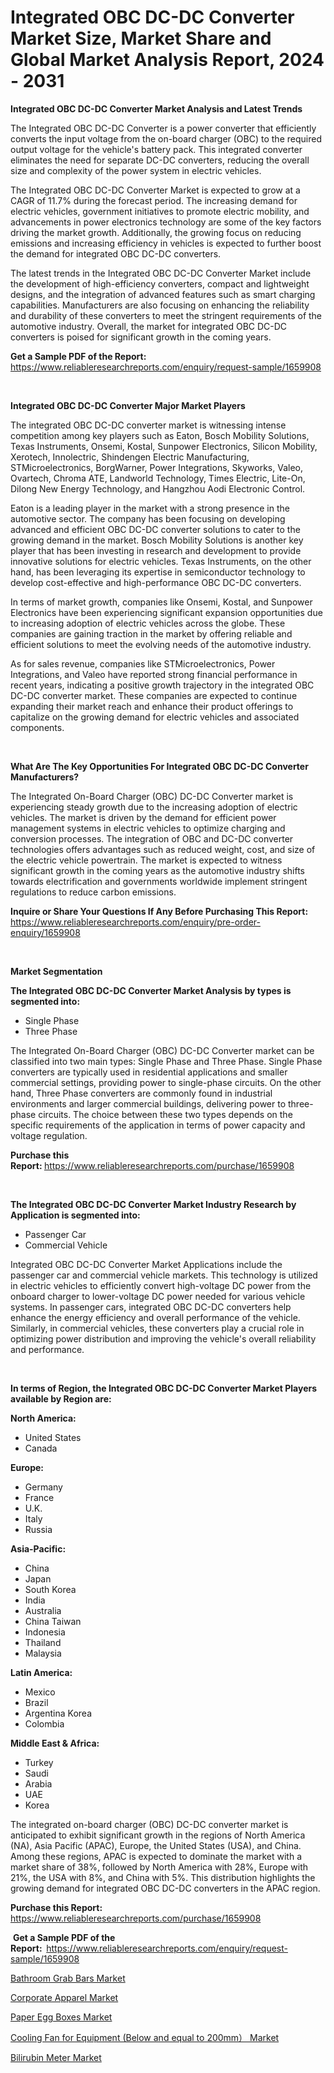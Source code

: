 <p><h1>Integrated OBC DC-DC Converter Market Size, Market Share and Global Market Analysis Report, 2024 - 2031</h1></p><p><strong>Integrated OBC DC-DC Converter Market Analysis and Latest Trends</strong></p>
<p><p>The Integrated OBC DC-DC Converter is a power converter that efficiently converts the input voltage from the on-board charger (OBC) to the required output voltage for the vehicle's battery pack. This integrated converter eliminates the need for separate DC-DC converters, reducing the overall size and complexity of the power system in electric vehicles.</p><p>The Integrated OBC DC-DC Converter Market is expected to grow at a CAGR of 11.7% during the forecast period. The increasing demand for electric vehicles, government initiatives to promote electric mobility, and advancements in power electronics technology are some of the key factors driving the market growth. Additionally, the growing focus on reducing emissions and increasing efficiency in vehicles is expected to further boost the demand for integrated OBC DC-DC converters.</p><p>The latest trends in the Integrated OBC DC-DC Converter Market include the development of high-efficiency converters, compact and lightweight designs, and the integration of advanced features such as smart charging capabilities. Manufacturers are also focusing on enhancing the reliability and durability of these converters to meet the stringent requirements of the automotive industry. Overall, the market for integrated OBC DC-DC converters is poised for significant growth in the coming years.</p></p>
<p><strong>Get a Sample PDF of the Report:&nbsp;</strong> <a href="https://www.reliableresearchreports.com/enquiry/request-sample/1659908">https://www.reliableresearchreports.com/enquiry/request-sample/1659908</a></p>
<p>&nbsp;</p>
<p><strong>Integrated OBC DC-DC Converter Major Market Players</strong></p>
<p><p>The integrated OBC DC-DC converter market is witnessing intense competition among key players such as Eaton, Bosch Mobility Solutions, Texas Instruments, Onsemi, Kostal, Sunpower Electronics, Silicon Mobility, Xerotech, Innolectric, Shindengen Electric Manufacturing, STMicroelectronics, BorgWarner, Power Integrations, Skyworks, Valeo, Ovartech, Chroma ATE, Landworld Technology, Times Electric, Lite-On, Dilong New Energy Technology, and Hangzhou Aodi Electronic Control.</p><p>Eaton is a leading player in the market with a strong presence in the automotive sector. The company has been focusing on developing advanced and efficient OBC DC-DC converter solutions to cater to the growing demand in the market. Bosch Mobility Solutions is another key player that has been investing in research and development to provide innovative solutions for electric vehicles. Texas Instruments, on the other hand, has been leveraging its expertise in semiconductor technology to develop cost-effective and high-performance OBC DC-DC converters.</p><p>In terms of market growth, companies like Onsemi, Kostal, and Sunpower Electronics have been experiencing significant expansion opportunities due to increasing adoption of electric vehicles across the globe. These companies are gaining traction in the market by offering reliable and efficient solutions to meet the evolving needs of the automotive industry.</p><p>As for sales revenue, companies like STMicroelectronics, Power Integrations, and Valeo have reported strong financial performance in recent years, indicating a positive growth trajectory in the integrated OBC DC-DC converter market. These companies are expected to continue expanding their market reach and enhance their product offerings to capitalize on the growing demand for electric vehicles and associated components.</p></p>
<p>&nbsp;</p>
<p><strong>What Are The Key Opportunities For Integrated OBC DC-DC Converter Manufacturers?</strong></p>
<p><p>The Integrated On-Board Charger (OBC) DC-DC Converter market is experiencing steady growth due to the increasing adoption of electric vehicles. The market is driven by the demand for efficient power management systems in electric vehicles to optimize charging and conversion processes. The integration of OBC and DC-DC converter technologies offers advantages such as reduced weight, cost, and size of the electric vehicle powertrain. The market is expected to witness significant growth in the coming years as the automotive industry shifts towards electrification and governments worldwide implement stringent regulations to reduce carbon emissions.</p></p>
<p><strong>Inquire or Share Your Questions If Any Before Purchasing This Report:</strong> <a href="https://www.reliableresearchreports.com/enquiry/pre-order-enquiry/1659908">https://www.reliableresearchreports.com/enquiry/pre-order-enquiry/1659908</a></p>
<p>&nbsp;</p>
<p><strong>Market Segmentation</strong></p>
<p><strong>The Integrated OBC DC-DC Converter Market Analysis by types is segmented into:</strong></p>
<p><ul><li>Single Phase</li><li>Three Phase</li></ul></p>
<p><p>The Integrated On-Board Charger (OBC) DC-DC Converter market can be classified into two main types: Single Phase and Three Phase. Single Phase converters are typically used in residential applications and smaller commercial settings, providing power to single-phase circuits. On the other hand, Three Phase converters are commonly found in industrial environments and larger commercial buildings, delivering power to three-phase circuits. The choice between these two types depends on the specific requirements of the application in terms of power capacity and voltage regulation.</p></p>
<p><strong>Purchase this Report:&nbsp;</strong><a href="https://www.reliableresearchreports.com/purchase/1659908">https://www.reliableresearchreports.com/purchase/1659908</a></p>
<p>&nbsp;</p>
<p><strong>The Integrated OBC DC-DC Converter Market Industry Research by Application is segmented into:</strong></p>
<p><ul><li>Passenger Car</li><li>Commercial Vehicle</li></ul></p>
<p><p>Integrated OBC DC-DC Converter Market Applications include the passenger car and commercial vehicle markets. This technology is utilized in electric vehicles to efficiently convert high-voltage DC power from the onboard charger to lower-voltage DC power needed for various vehicle systems. In passenger cars, integrated OBC DC-DC converters help enhance the energy efficiency and overall performance of the vehicle. Similarly, in commercial vehicles, these converters play a crucial role in optimizing power distribution and improving the vehicle's overall reliability and performance.</p></p>
<p>&nbsp;</p>
<p><strong>In terms of Region, the Integrated OBC DC-DC Converter Market Players available by Region are:</strong></p>
<p>
    <p> <strong> North America: </strong>
        <ul>
            <li>United States</li>
            <li>Canada</li>
        </ul>
        </p> 
    <p> <strong> Europe: </strong>
        <ul>
            <li>Germany</li>
            <li>France</li>
            <li>U.K.</li>
            <li>Italy</li>
            <li>Russia</li>
        </ul>
        </p> 
    <p> <strong> Asia-Pacific: </strong>
        <ul>
            <li>China</li>
            <li>Japan</li>
            <li>South Korea</li>
            <li>India</li>
            <li>Australia</li>
            <li>China Taiwan</li>
            <li>Indonesia</li>
            <li>Thailand</li>
            <li>Malaysia</li>
        </ul>
        </p> 
    <p> <strong> Latin America: </strong>
        <ul>
            <li>Mexico</li>
            <li>Brazil</li>
            <li>Argentina Korea</li>
            <li>Colombia</li>
        </ul>
        </p> 
    <p> <strong> Middle East & Africa: </strong>
        <ul>
            <li>Turkey</li>
            <li>Saudi</li>
            <li>Arabia</li>
            <li>UAE</li>
            <li>Korea</li>
        </ul>
    </p>
    </p>
<p><p>The integrated on-board charger (OBC) DC-DC converter market is anticipated to exhibit significant growth in the regions of North America (NA), Asia Pacific (APAC), Europe, the United States (USA), and China. Among these regions, APAC is expected to dominate the market with a market share of 38%, followed by North America with 28%, Europe with 21%, the USA with 8%, and China with 5%. This distribution highlights the growing demand for integrated OBC DC-DC converters in the APAC region.</p></p>
<p><strong>Purchase this Report: </strong><a href="https://www.reliableresearchreports.com/purchase/1659908">https://www.reliableresearchreports.com/purchase/1659908</a></p>
<p>&nbsp;<strong>Get a Sample PDF of the Report:&nbsp;&nbsp;</strong><a href="https://www.reliableresearchreports.com/enquiry/request-sample/1659908">https://www.reliableresearchreports.com/enquiry/request-sample/1659908</a></p>
<p><strong></strong></p>
<p><p><a href="https://summer-dogwood-3e9.notion.site/Bathroom-Grab-Bars-Market-Research-Report-Forecasted-for-Period-from-2024-2031-by-Market-Type-Ma-232c338e4d09465889738e3a3caf4346">Bathroom Grab Bars Market</a></p><p><a href="https://view.publitas.com/reportprime-1/corporate-apparel-market-size-evaluating-its-market-trends-growth-and-projections-2024-2031/">Corporate Apparel Market</a></p><p><a href="https://view.publitas.com/reportprime-1/paper-egg-boxes-market-analysis-examines-its-scope-on-growth-opportunities-and-forecasted-trends-spanning-from-2024-to-2031/">Paper Egg Boxes Market</a></p><p><a href="https://forested-sushi-9b0.notion.site/Cooling-Fan-for-Equipment-Below-and-equal-to-200mm-Market-Research-Report-The-Key-To-Successful-B-61a3e29c293b4c6183b3e65153c8e50c">Cooling Fan for Equipment (Below and equal to 200mm） Market</a></p><p><a href="https://lydian-appliance-61d.notion.site/Global-Bilirubin-Meter-Market-Size-and-Market-Trends-Insights-and-Projections-from-2024-to-2031-9ab331437ae04760a2c386566523b4a2">Bilirubin Meter Market</a></p></p>